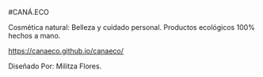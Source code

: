 #CANÁ.ECO

Cosmética natural: Belleza y cuidado personal. Productos ecológicos 100% hechos a mano. 

https://canaeco.github.io/canaeco/

Diseñado Por: Militza Flores.
